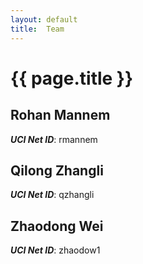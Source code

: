 ```yaml
---
layout: default
title:  Team
---
```


# {{ page.title }}


## Rohan Mannem
***UCI Net ID***: rmannem

## Qilong Zhangli
***UCI Net ID***: qzhangli

## Zhaodong Wei
***UCI Net ID***: zhaodow1
